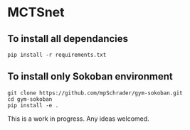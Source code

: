 # MCTSnet

## To install all dependancies
```
pip install -r requirements.txt
```
## To install only Sokoban environment
```
git clone https://github.com/mpSchrader/gym-sokoban.git
cd gym-sokoban
pip install -e .
```

This is a work in progress. Any ideas welcomed.
